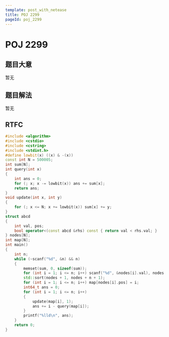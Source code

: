 ```yaml
---
template: post_with_netease
title: POJ 2299
pageId: poj_2299
---
```


# POJ 2299
<span id="poem"></span><script>$(function(){$.ajax('/api/poem?rnd='+Date.now()+Math.random()).done(function(data){$('#poem').text(data);});});</script>
## 题目大意
暂无

## 题目解法
暂无

## RTFC

```cpp
#include <algorithm>
#include <cstdio>
#include <cstring>
#include <stdint.h>
#define lowbit(x) ((x) & -(x))
const int N = 500005;
int sum[N];
int query(int x)
{
    int ans = 0;
    for (; x; x -= lowbit(x)) ans += sum[x];
    return ans;
}
void update(int x, int y)
{
    for (; x <= N; x += lowbit(x)) sum[x] += y;
}
struct abcd
{
    int val, pos;
    bool operator<(const abcd &rhs) const { return val < rhs.val; }
} nodes[N];
int map[N];
int main()
{
    int n;
    while (~scanf("%d", &n) && n)
    {
        memset(sum, 0, sizeof(sum));
        for (int i = 1; i <= n; i++) scanf("%d", &nodes[i].val), nodes[i].pos = i;
        std::sort(nodes + 1, nodes + n + 1);
        for (int i = 1; i <= n; i++) map[nodes[i].pos] = i;
        int64_t ans = 0;
        for (int i = 1; i <= n; i++)
        {
            update(map[i], 1);
            ans += i - query(map[i]);
        }
        printf("%lld\n", ans);
    }
    return 0;
}
```
<div id="__comment"></div>

